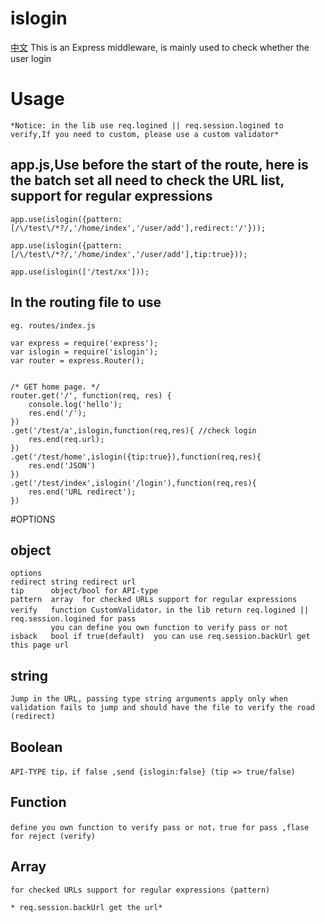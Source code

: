 islogin
=======
[中文](https://github.com/skipify/islogin/blob/master/README-CN.md)
This is an Express middleware, is mainly used to check whether the user login

# Usage
	*Notice: in the lib use req.logined || req.session.logined to verify,If you need to custom, please use a custom validator*  

## app.js,Use before the start of the route, here is the batch set all need to check the URL list, support for regular expressions


	app.use(islogin({pattern:[/\/test\/*?/,'/home/index','/user/add'],redirect:'/'}));

	app.use(islogin({pattern:[/\/test\/*?/,'/home/index','/user/add'],tip:true}));

	app.use(islogin(['/test/xx']));

## In the routing file to use

	eg. routes/index.js

	var express = require('express');
	var islogin = require('islogin');
	var router = express.Router();


	/* GET home page. */
	router.get('/', function(req, res) {
		console.log('hello');
	 	res.end('/');
	})
	.get('/test/a',islogin,function(req,res){ //check login
		res.end(req.url);
	})
	.get('/test/home',islogin({tip:true}),function(req,res){
		res.end('JSON')
	})
	.get('/test/index',islogin('/login'),function(req,res){
		res.end('URL redirect');
	})

#OPTIONS
## object
	options     
	redirect string redirect url 
	tip      object/bool for API-type
	pattern  array  for checked URLs support for regular expressions
	verify   function CustomValidator，in the lib return req.logined || req.session.logined for pass
			 you can define you own function to verify pass or not 
	isback   bool if true(default)  you can use req.session.backUrl get this page url


## string
	Jump in the URL, passing type string arguments apply only when validation fails to jump and should have the file to verify the road (redirect)

## Boolean
	API-TYPE tip，if false ,send {islogin:false} (tip => true/false)
## Function
	define you own function to verify pass or not，true for pass ,flase for reject (verify)
## Array
	for checked URLs support for regular expressions (pattern)

	* req.session.backUrl get the url*